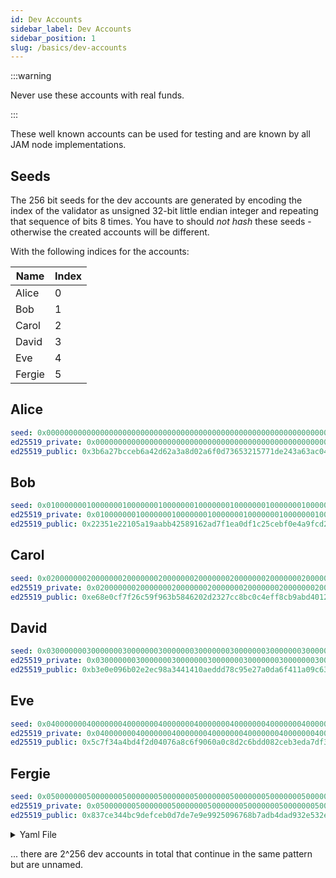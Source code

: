 ```yaml
---
id: Dev Accounts
sidebar_label: Dev Accounts
sidebar_position: 1
slug: /basics/dev-accounts
---
```


:::warning

Never use these accounts with real funds.

:::

These well known accounts can be used for testing and are known by all JAM node implementations.

## Seeds

The 256 bit seeds for the dev accounts are generated by encoding the index of the validator as unsigned 32-bit little endian integer and repeating that sequence of bits 8 times. You have to should *not hash* these seeds - otherwise the created accounts will be different.

With the following indices for the accounts:

| Name   | Index |
|--------|-------|
| Alice  | 0     |
| Bob    | 1     |
| Carol  | 2     |
| David  | 3     |
| Eve    | 4     |
| Fergie | 5     |

## Alice

```yaml
seed: 0x0000000000000000000000000000000000000000000000000000000000000000
ed25519_private: 0x0000000000000000000000000000000000000000000000000000000000000000
ed25519_public: 0x3b6a27bcceb6a42d62a3a8d02a6f0d73653215771de243a63ac048a18b59da29
```

## Bob

```yaml
seed: 0x0100000001000000010000000100000001000000010000000100000001000000
ed25519_private: 0x0100000001000000010000000100000001000000010000000100000001000000
ed25519_public: 0x22351e22105a19aabb42589162ad7f1ea0df1c25cebf0e4a9fcd261301274862
```

## Carol

```yaml
seed: 0x0200000002000000020000000200000002000000020000000200000002000000
ed25519_private: 0x0200000002000000020000000200000002000000020000000200000002000000
ed25519_public: 0xe68e0cf7f26c59f963b5846202d2327cc8bc0c4eff8cb9abd4012f9a71decf00
```

## David

```yaml
seed: 0x0300000003000000030000000300000003000000030000000300000003000000
ed25519_private: 0x0300000003000000030000000300000003000000030000000300000003000000
ed25519_public: 0xb3e0e096b02e2ec98a3441410aeddd78c95e27a0da6f411a09c631c0f2bea6e9
```

## Eve

```yaml
seed: 0x0400000004000000040000000400000004000000040000000400000004000000
ed25519_private: 0x0400000004000000040000000400000004000000040000000400000004000000
ed25519_public: 0x5c7f34a4bd4f2d04076a8c6f9060a0c8d2c6bdd082ceb3eda7df381cb260faff
```

## Fergie

```yaml
seed: 0x0500000005000000050000000500000005000000050000000500000005000000
ed25519_private: 0x0500000005000000050000000500000005000000050000000500000005000000
ed25519_public: 0x837ce344bc9defceb0d7de7e9e9925096768b7adb4dad932e532eb6551e0ea02
```

<details>

<summary>Yaml File</summary>

```yaml
Alice:
  seed: 0x0000000000000000000000000000000000000000000000000000000000000000
  ed25519_private: 0x0000000000000000000000000000000000000000000000000000000000000000
  ed25519_public: 0x3b6a27bcceb6a42d62a3a8d02a6f0d73653215771de243a63ac048a18b59da29

Bob:
  seed: 0x0100000001000000010000000100000001000000010000000100000001000000
  ed25519_private: 0x0100000001000000010000000100000001000000010000000100000001000000
  ed25519_public: 0x22351e22105a19aabb42589162ad7f1ea0df1c25cebf0e4a9fcd261301274862

Carol:
  seed: 0x0200000002000000020000000200000002000000020000000200000002000000
  ed25519_private: 0x0200000002000000020000000200000002000000020000000200000002000000
  ed25519_public: 0xe68e0cf7f26c59f963b5846202d2327cc8bc0c4eff8cb9abd4012f9a71decf00

David:
  seed: 0x0300000003000000030000000300000003000000030000000300000003000000
  ed25519_private: 0x0300000003000000030000000300000003000000030000000300000003000000
  ed25519_public: 0xb3e0e096b02e2ec98a3441410aeddd78c95e27a0da6f411a09c631c0f2bea6e9

Eve:
  seed: 0x0400000004000000040000000400000004000000040000000400000004000000
  ed25519_private: 0x0400000004000000040000000400000004000000040000000400000004000000
  ed25519_public: 0x5c7f34a4bd4f2d04076a8c6f9060a0c8d2c6bdd082ceb3eda7df381cb260faff

Fergie:
  seed: 0x0500000005000000050000000500000005000000050000000500000005000000
  ed25519_private: 0x0500000005000000050000000500000005000000050000000500000005000000
  ed25519_public: 0x837ce344bc9defceb0d7de7e9e9925096768b7adb4dad932e532eb6551e0ea02
```

</details>

... there are 2^256 dev accounts in total that continue in the same pattern but are unnamed.
